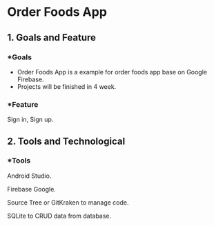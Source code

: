 # Order Foods App
## 1. Goals and Feature
### *Goals
- Order Foods App is a example for order foods app base on Google Firebase.
- Projects will be finished in 4 week.
### *Feature
Sign in, Sign up.
## 2. Tools and Technological
### *Tools
Android Studio.

Firebase Google.

Source Tree or GitKraken to manage code.

SQLite to CRUD data from database.
